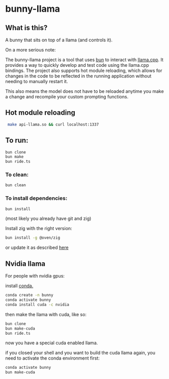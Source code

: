 # bunny-llama

## What is this?

A bunny that sits on top of a llama (and controls it).

On a more serious note:

The bunny-llama project is a tool that uses [bun](https://bun.sh/) to interact with [llama.cpp](https://github.com/ggerganov/llama.cpp). It provides a way to quickly develop and test code using the llama.cpp bindings. The project also supports hot module reloading, which allows for changes in the code to be reflected in the running application without needing to manually restart it.

This also means the model does not have to be reloaded anytime you make a change and recompile your custom prompting functions.
## Hot module reloading

``` bash
 make api-llama.so && curl localhost:1337
```

## To run:

``` bash
bun clone
bun make
bun ride.ts
```

### To clean:

``` bash
bun clean
```

### To install dependencies:

```bash
bun install
```

(most likely you already have git and zig)

Install zig with the right version:

``` bash
bun install -g @oven/zig
```
or update it as described [here](https://bun.sh/docs/project/development#install-zig)

## Nvidia llama

For people with nvidia gpus:

install [conda.](https://docs.conda.io/projects/conda/en/latest/user-guide/install/linux.html)
``` bash
conda create -n bunny
conda activate bunny
conda install cuda -c nvidia
```


then make the llama with cuda, like so:

```bash
bun clone
bun make-cuda
bun ride.ts
```

now you have a special cuda enabled llama.

if you closed your shell and you want to build the cuda llama again,
you need to activate the conda environment first:
``` bash
conda activate bunny
bun make-cuda
```